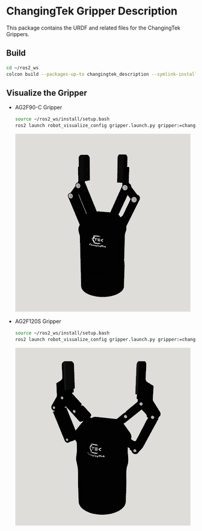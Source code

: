 # ChangingTek Gripper Description

This package contains the URDF and related files for the ChangingTek Grippers.

## Build

```bash
cd ~/ros2_ws
colcon build --packages-up-to changingtek_description --symlink-install
```

## Visualize the Gripper

* AG2F90-C Gripper
    ```bash
    source ~/ros2_ws/install/setup.bash
    ros2 launch robot_visualize_config gripper.launch.py gripper:=changingtek
    ```

  ![ag2f90c](../.images/tek_ag2f90c.png)
* AG2F120S Gripper
    ```bash
    source ~/ros2_ws/install/setup.bash
    ros2 launch robot_visualize_config gripper.launch.py gripper:=changingtek type:=AG2F120S
    ```
  ![ag2f120s](../.images/tek_ag2f120s.png)